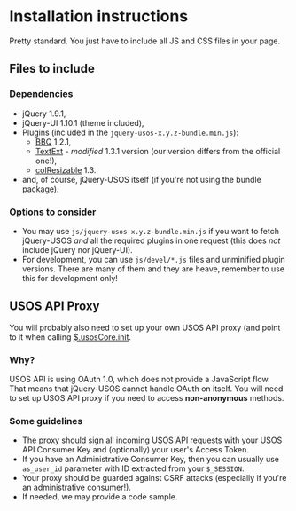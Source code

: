 Installation instructions
=========================

Pretty standard. You just have to include all JS and CSS files in your page.

Files to include
----------------

### Dependencies

  * jQuery 1.9.1,
  * jQuery-UI 1.10.1 (theme included),
  * Plugins (included in the `jquery-usos-x.y.z-bundle.min.js`):
    * [BBQ](http://benalman.com/code/projects/jquery-bbq/docs/files/jquery-ba-bbq-js.html) 1.2.1,
    * [TextExt](http://textextjs.com/) - *modified* 1.3.1 version (our version differs from the official one!),
    * [colResizable](http://quocity.com/colresizable/) 1.3.
  * and, of course, jQuery-USOS itself (if you're not using the bundle package).

### Options to consider

  * You may use `js/jquery-usos-x.y.z-bundle.min.js` if you want to
    fetch jQuery-USOS *and* all the required plugins in one request (this does *not*
    include jQuery nor jQuery-UI).
  * For development, you can use `js/devel/*.js` files and unminified plugin
    versions. There are many of them and they are heave, remember to use this
	for development only!

USOS API Proxy
--------------

You will probably also need to set up your own USOS API proxy (and point to it
when calling [$.usosCore.init](https://github.com/MUCI/jquery-usos/blob/master/doc/core.init.md#usosapis).

### Why?

USOS API is using OAuth 1.0, which does not provide a JavaScript flow.
That means that jQuery-USOS cannot handle OAuth on itself. You will
need to set up USOS API proxy if you need to access **non-anonymous** methods.

### Some guidelines

  * The proxy should sign all incoming USOS API requests with your USOS API
    Consumer Key and (optionally) your user's Access Token.
  * If you have an Administrative Consumer Key, then you can usually use
    `as_user_id` parameter with ID extracted from your `$_SESSION`.
  * Your proxy should be guarded against CSRF attacks (especially if you're an
    administrative consumer!).
  * If needed, we may provide a code sample.
 